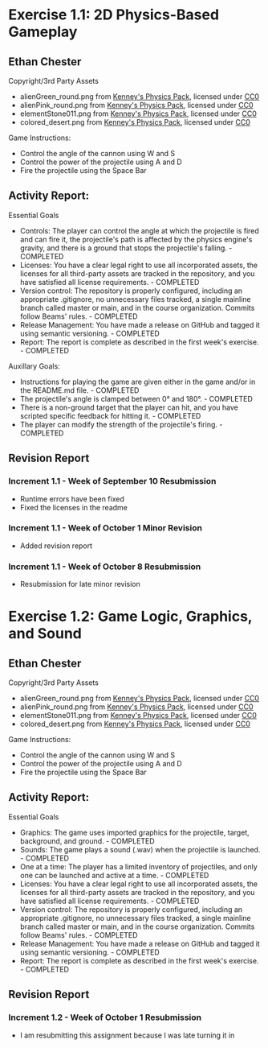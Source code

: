 # Exercise 1.1: 2D Physics-Based Gameplay
## Ethan Chester
Copyright/3rd Party Assets
+ alienGreen_round.png from [Kenney's Physics Pack](https://kenney.nl/assets/physics-assets), licensed under [CC0](https://creativecommons.org/publicdomain/zero/1.0/)
+ alienPink_round.png from [Kenney's Physics Pack](https://kenney.nl/assets/physics-assets), licensed under [CC0](https://creativecommons.org/publicdomain/zero/1.0/)
+ elementStone011.png from [Kenney's Physics Pack](https://kenney.nl/assets/physics-assets), licensed under [CC0](https://creativecommons.org/publicdomain/zero/1.0/)
+ colored_desert.png from [Kenney's Physics Pack](https://kenney.nl/assets/physics-assets), licensed under [CC0](https://creativecommons.org/publicdomain/zero/1.0/) 

Game Instructions:
+ Control the angle of the cannon using W and S
+ Control the power of the projectile using A and D
+ Fire the projectile using the Space Bar

## Activity Report:

Essential Goals
+ Controls: The player can control the angle at which the projectile is fired and can fire it, the projectile's path is affected by the physics engine's gravity, and there is a ground that stops the projectile's falling. - COMPLETED
+ Licenses: You have a clear legal right to use all incorporated assets, the licenses for all third-party assets are tracked in the repository, and you have satisfied all license requirements. - COMPLETED
+ Version control: The repository is properly configured, including an appropriate .gitignore, no unnecessary files tracked, a single mainline branch called master or main, and in the course organization. Commits follow Beams' rules. - COMPLETED
+ Release Management: You have made a release on GitHub and tagged it using semantic versioning. - COMPLETED
+ Report: The report is complete as described in the first week's exercise. - COMPLETED
  
Auxillary Goals:
+ Instructions for playing the game are given either in the game and/or in the README.md file. - COMPLETED
+ The projectile's angle is clamped between 0° and 180°. - COMPLETED
+ There is a non-ground target that the player can hit, and you have scripted specific feedback for hitting it. - COMPLETED
+ The player can modify the strength of the projectile's firing. - COMPLETED

## Revision Report

### Increment 1.1 - Week of September 10 Resubmission
+ Runtime errors have been fixed
+ Fixed the licenses in the readme

### Increment 1.1 - Week of October 1 Minor Revision
+ Added revision report

### Increment 1.1 - Week of October 8 Resubmission
+ Resubmission for late minor revision

# Exercise 1.2: Game Logic, Graphics, and Sound
## Ethan Chester
Copyright/3rd Party Assets
+ alienGreen_round.png from [Kenney's Physics Pack](https://kenney.nl/assets/physics-assets), licensed under [CC0](https://creativecommons.org/publicdomain/zero/1.0/)
+ alienPink_round.png from [Kenney's Physics Pack](https://kenney.nl/assets/physics-assets), licensed under [CC0](https://creativecommons.org/publicdomain/zero/1.0/)
+ elementStone011.png from [Kenney's Physics Pack](https://kenney.nl/assets/physics-assets), licensed under [CC0](https://creativecommons.org/publicdomain/zero/1.0/)
+ colored_desert.png from [Kenney's Physics Pack](https://kenney.nl/assets/physics-assets), licensed under [CC0](https://creativecommons.org/publicdomain/zero/1.0/) 

Game Instructions:
+ Control the angle of the cannon using W and S
+ Control the power of the projectile using A and D
+ Fire the projectile using the Space Bar

## Activity Report:

Essential Goals
+ Graphics: The game uses imported graphics for the projectile, target, background, and ground. - COMPLETED
+ Sounds: The game plays a sound (.wav) when the projectile is launched. - COMPLETED
+ One at a time: The player has a limited inventory of projectiles, and only one can be launched and active at a time. - COMPLETED
+ Licenses: You have a clear legal right to use all incorporated assets, the licenses for all third-party assets are tracked in the repository, and you have satisfied all license requirements. - COMPLETED
+ Version control: The repository is properly configured, including an appropriate .gitignore, no unnecessary files tracked, a single mainline branch called master or main, and in the course organization. Commits follow Beams' rules. - COMPLETED
+ Release Management: You have made a release on GitHub and tagged it using semantic versioning. - COMPLETED
+ Report: The report is complete as described in the first week's exercise. - COMPLETED

## Revision Report

### Increment 1.2 - Week of October 1 Resubmission
+ I am resubmitting this assignment because I was late turning it in
